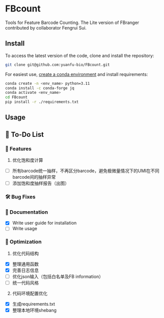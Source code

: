 # FBcount
Tools for Feature Barcode Counting. The Lite version of FBranger contributed by collaborator Fengrui Sui.


## Install

To access the latest version of the code, clone and install the repository:

```bash
git clone git@github.com:yuanfu-bio/FBcount.git
```
For easiest use, [create a conda environment](https://docs.conda.io/projects/conda/en/latest/user-guide/tasks/manage-environments.html#creating-an-environment-with-commands) and install requirements:

```bash
conda create -n <env_name> python=3.11
conda install -c conda-forge jq
conda activate <env_name>
cd FBcount
pip install -r ./requirements.txt
```

## Usage


## 📌 To-Do List
### 🐛 Features
1. 优化饱和度计算
- [ ]  所有barcode统一抽样，不再区分barcode，避免极微量情况下的UMI在不同barcode间的抽样异常
- [ ]  添加饱和度抽样报告（出图）

### 🛠️ Bug Fixes

### 📖 Documentation
- [x] Write user guide for installation
- [ ] Write usage

### 🚀 Optimization
1.  优化代码结构
- [x]  整理通用函数
- [x]  完善日志信息
- [ ]  优化json输入（包括白名单及FB information）
- [ ]  统一代码风格
2. 代码环境配置优化
- [x]  生成requirements.txt
- [x]  整理本地环境shebang